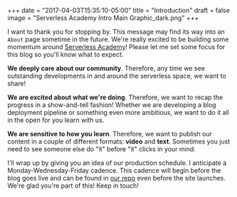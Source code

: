 +++
date = "2017-04-03T15:35:10-05:00"
title = "Introduction"
draft = false
image = "Serverless Academy Intro Main Graphic_dark.png"
+++

I want to thank you for stopping by. This message may find its way into an `About` page sometime in the future. We're really excited to be building some momentum around [Serverless Academy](http://www.serverlessacademy.com)! Please let me set some focus for this blog so you'll know what to expect.

**We deeply care about our community**. Therefore, any time we see outstanding developments in and around the serverless space, we want to share!

**We are excited about what we're doing**. Therefore, we want to recap the progress in a show-and-tell fashion! Whether we are developing a blog deployment pipeline or something even more ambitious, we want to do it all in the open for you learn with us.

**We are sensitive to how you learn**. Therefore, we want to publish our content in a couple of different formats: **video** and **text**. Sometimes you just need to see someone else do "it" before "it" clicks in your mind.

I'll wrap up by giving you an idea of our production schedule. I anticipate a Monday-Wednesday-Friday cadence. This cadence will begin before the blog goes live and can be found in [our repo](https://github.com/linuxacademy/serverless-blog) even before the site launches. We're glad you're part of this! Keep in touch!
